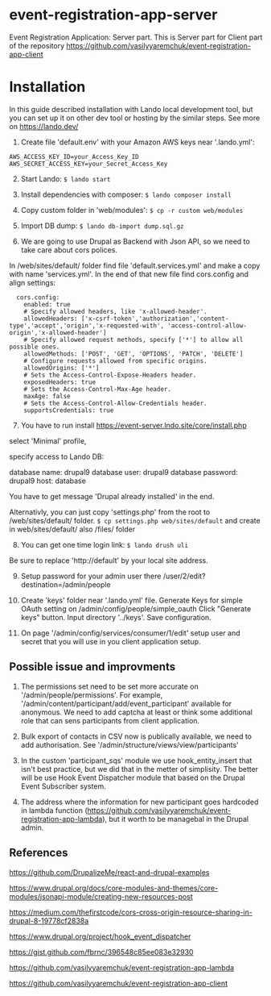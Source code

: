 # event-registration-app-server
Event Registration Application: Server part.
This is Server part for Client part of the repository
https://github.com/vasilyyaremchuk/event-registration-app-client

# Installation

In this guide described installation with Lando local development tool, but you can set up it on other dev tool or hosting by the similar steps.
See more on https://lando.dev/

1. Create file 'default.env' with your Amazon AWS keys near '.lando.yml':
```
AWS_ACCESS_KEY_ID=your_Access_Key_ID
AWS_SECRET_ACCESS_KEY=your_Secret_Access_Key
```

2. Start Lando:
```$ lando start```

3. Install dependencies with composer:
```$ lando composer install```

4. Copy custom folder in 'web/modules':
```$ cp -r custom web/modules```

5. Import DB dump:
```$ lando db-import dump.sql.gz```

6. We are going to use Drupal as Backend with Json API, so we need to take care about cors polices.

In /web/sites/default/ folder find file 'default.services.yml' and make a copy with name 'services.yml'. In the end of that new file find cors.config and align settings:
```
  cors.config:
    enabled: true
    # Specify allowed headers, like 'x-allowed-header'.
    allowedHeaders: ['x-csrf-token','authorization','content-type','accept','origin','x-requested-with', 'access-control-allow-origin','x-allowed-header']
    # Specify allowed request methods, specify ['*'] to allow all possible ones.
    allowedMethods: ['POST', 'GET', 'OPTIONS', 'PATCH', 'DELETE']
    # Configure requests allowed from specific origins.
    allowedOrigins: ['*']
    # Sets the Access-Control-Expose-Headers header.
    exposedHeaders: true
    # Sets the Access-Control-Max-Age header.
    maxAge: false
    # Sets the Access-Control-Allow-Credentials header.
    supportsCredentials: true
```

7. You have to run install
https://event-server.lndo.site/core/install.php

select 'Minimal' profile,

specify access to Lando DB:

database name: drupal9
database user: drupal9
database password: drupal9
host: database

You have to get message 'Drupal already installed' in the end.

Alternativly, you can just copy 'settings.php' from the root to /web/sites/default/ folder.
```$ cp settings.php web/sites/default```
and create in web/sites/default/ also /files/ folder

8. You can get one time login link:
```$ lando drush uli```

Be sure to replace 'http://default' by your local site address.

9. Setup password for your admin user there
/user/2/edit?destination=/admin/people

10. Create 'keys' folder near '.lando.yml' file. Generate Keys for simple OAuth setting on /admin/config/people/simple_oauth
Click "Generate keys" button. Input directory '../keys'. Save configuration.

11. On page '/admin/config/services/consumer/1/edit' setup user and secret that you will use in you client application setup.

## Possible issue and improvments

1. The permissions set need to be set more accurate on '/admin/people/permissions'.
For example, '/admin/content/participant/add/event_participant'
available for anonymous. We need to add captcha at least or think some additional role that can sens participants from client application.

2. Bulk export of contacts in CSV now is publically available, we need to add authorisation.
See '/admin/structure/views/view/participants'

3. In the custom 'participant_sqs' module we use hook_entity_insert that isn't best practice, but we did that in the metter of simplisity. The better will be use Hook Event Dispatcher module that based on the Drupal Event Subscriber system.

4. The address where the information for new participant goes hardcoded in lambda function (https://github.com/vasilyyaremchuk/event-registration-app-lambda), but it worth to be managebal in the Drupal admin.

## References

https://github.com/DrupalizeMe/react-and-drupal-examples

https://www.drupal.org/docs/core-modules-and-themes/core-modules/jsonapi-module/creating-new-resources-post

https://medium.com/thefirstcode/cors-cross-origin-resource-sharing-in-drupal-8-19778cf2838a

https://www.drupal.org/project/hook_event_dispatcher

https://gist.github.com/fbrnc/396548c85ee083e32930

https://github.com/vasilyyaremchuk/event-registration-app-lambda

https://github.com/vasilyyaremchuk/event-registration-app-client
